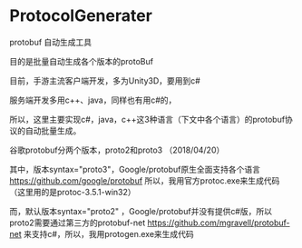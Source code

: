 # ProtocolGenerater

protobuf 自动生成工具

目的是批量自动生成各个版本的protoBuf

目前，手游主流客户端开发，多为Unity3D，要用到c# 

服务端开发多用c++、java，同样也有用c#的，

所以，这里主要实现c#，java，c++这3种语言（下文中各个语言）的protobuf协议的自动批量生成。

谷歌protobuf分两个版本，proto2和proto3 （2018/04/20）

其中，版本syntax="proto3"，Google/protobuf原生全面支持各个语言 https://github.com/google/protobuf 
所以，我用官方protoc.exe来生成代码（这里用的是protoc-3.5.1-win32）

而，默认版本syntax="proto2" ，Google/protobuf并没有提供c#版，所以proto2需要通过第三方的protobuf-net https://github.com/mgravell/protobuf-net 来支持c#，所以，我用protogen.exe来生成代码


